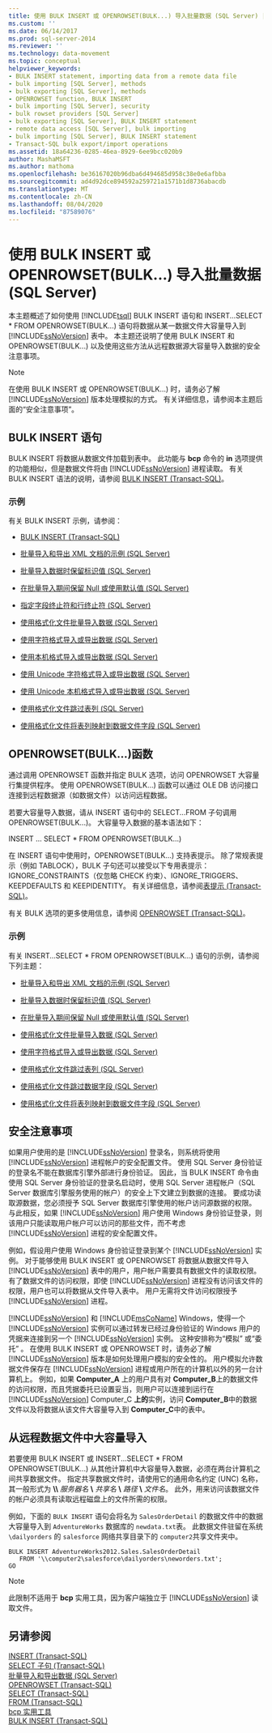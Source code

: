 ```yaml
---
title: 使用 BULK INSERT 或 OPENROWSET(BULK...) 导入批量数据 (SQL Server) | Microsoft Docs
ms.custom: ''
ms.date: 06/14/2017
ms.prod: sql-server-2014
ms.reviewer: ''
ms.technology: data-movement
ms.topic: conceptual
helpviewer_keywords:
- BULK INSERT statement, importing data from a remote data file
- bulk importing [SQL Server], methods
- bulk exporting [SQL Server], methods
- OPENROWSET function, BULK INSERT
- bulk importing [SQL Server], security
- bulk rowset providers [SQL Server]
- bulk exporting [SQL Server], BULK INSERT statement
- remote data access [SQL Server], bulk importing
- bulk importing [SQL Server], BULK INSERT statement
- Transact-SQL bulk export/import operations
ms.assetid: 18a64236-0285-46ea-8929-6ee9bcc020b9
author: MashaMSFT
ms.author: mathoma
ms.openlocfilehash: be36167020b96dba6d494685d958c38e0e6afbba
ms.sourcegitcommit: ad4d92dce894592a259721a1571b1d8736abacdb
ms.translationtype: MT
ms.contentlocale: zh-CN
ms.lasthandoff: 08/04/2020
ms.locfileid: "87589076"
---
```

# <a name="import-bulk-data-by-using-bulk-insert-or-openrowsetbulk-sql-server"></a>使用 BULK INSERT 或 OPENROWSET(BULK...) 导入批量数据 (SQL Server)
  本主题概述了如何使用 [!INCLUDE[tsql](../../includes/tsql-md.md)] BULK INSERT 语句和 INSERT...SELECT * FROM OPENROWSET(BULK...) 语句将数据从某一数据文件大容量导入到 [!INCLUDE[ssNoVersion](../../includes/ssnoversion-md.md)] 表中。 本主题还说明了使用 BULK INSERT 和 OPENROWSET(BULK...) 以及使用这些方法从远程数据源大容量导入数据的安全注意事项。  
  
> [!NOTE]  
>  在使用 BULK INSERT 或 OPENROWSET(BULK...) 时，请务必了解 [!INCLUDE[ssNoVersion](../../includes/ssnoversion-md.md)] 版本处理模拟的方式。 有关详细信息，请参阅本主题后面的“安全注意事项”。  
  
## <a name="bulk-insert-statement"></a>BULK INSERT 语句  
 BULK INSERT 将数据从数据文件加载到表中。 此功能与 **bcp** 命令的 **in** 选项提供的功能相似，但是数据文件将由 [!INCLUDE[ssNoVersion](../../includes/ssnoversion-md.md)] 进程读取。 有关 BULK INSERT 语法的说明，请参阅 [BULK INSERT (Transact-SQL)](/sql/t-sql/statements/bulk-insert-transact-sql)。  
  
### <a name="examples"></a>示例  
 有关 BULK INSERT 示例，请参阅：  
  
-   [BULK INSERT (Transact-SQL)](/sql/t-sql/statements/bulk-insert-transact-sql)  
  
-   [批量导入和导出 XML 文档的示例 (SQL Server)](examples-of-bulk-import-and-export-of-xml-documents-sql-server.md)  
  
-   [批量导入数据时保留标识值 (SQL Server)](keep-identity-values-when-bulk-importing-data-sql-server.md)  
  
-   [在批量导入期间保留 Null 或使用默认值 (SQL Server)](keep-nulls-or-use-default-values-during-bulk-import-sql-server.md)  
  
-   [指定字段终止符和行终止符 (SQL Server)](specify-field-and-row-terminators-sql-server.md)  
  
-   [使用格式化文件批量导入数据 (SQL Server)](use-a-format-file-to-bulk-import-data-sql-server.md)  
  
-   [使用字符格式导入或导出数据 (SQL Server)](use-character-format-to-import-or-export-data-sql-server.md)  
  
-   [使用本机格式导入或导出数据 (SQL Server)](use-native-format-to-import-or-export-data-sql-server.md)  
  
-   [使用 Unicode 字符格式导入或导出数据 (SQL Server)](use-unicode-character-format-to-import-or-export-data-sql-server.md)  
  
-   [使用 Unicode 本机格式导入或导出数据 (SQL Server)](use-unicode-native-format-to-import-or-export-data-sql-server.md)  
  
-   [使用格式化文件跳过表列 (SQL Server)](use-a-format-file-to-skip-a-table-column-sql-server.md)  
  
-   [使用格式化文件将表列映射到数据文件字段 (SQL Server)](use-a-format-file-to-map-table-columns-to-data-file-fields-sql-server.md)  
  
## <a name="openrowsetbulk-function"></a>OPENROWSET(BULK…)函数  
 通过调用 OPENROWSET 函数并指定 BULK 选项，访问 OPENROWSET 大容量行集提供程序。 使用 OPENROWSET(BULK...) 函数可以通过 OLE DB 访问接口连接到远程数据源（如数据文件）以访问远程数据。  
  
 若要大容量导入数据，请从 INSERT 语句中的 SELECT...FROM 子句调用 OPENROWSET(BULK...)。 大容量导入数据的基本语法如下：  
  
 INSERT ... SELECT * FROM OPENROWSET(BULK...)  
  
 在 INSERT 语句中使用时，OPENROWSET(BULK...) 支持表提示。 除了常规表提示（例如 TABLOCK），BULK 子句还可以接受以下专用表提示：IGNORE_CONSTRAINTS（仅忽略 CHECK 约束）、IGNORE_TRIGGERS、KEEPDEFAULTS 和 KEEPIDENTITY。 有关详细信息，请参阅[表提示 (Transact-SQL)](/sql/t-sql/queries/hints-transact-sql-table)。  
  
 有关 BULK 选项的更多使用信息，请参阅 [OPENROWSET (Transact-SQL)](/sql/t-sql/functions/openrowset-transact-sql)。  
  
### <a name="examples"></a>示例  
 有关 INSERT...SELECT * FROM OPENROWSET(BULK...) 语句的示例，请参阅下列主题：  
  
-   [批量导入和导出 XML 文档的示例 (SQL Server)](examples-of-bulk-import-and-export-of-xml-documents-sql-server.md)  
  
-   [批量导入数据时保留标识值 (SQL Server)](keep-identity-values-when-bulk-importing-data-sql-server.md)  
  
-   [在批量导入期间保留 Null 或使用默认值 (SQL Server)](keep-nulls-or-use-default-values-during-bulk-import-sql-server.md)  
  
-   [使用格式化文件批量导入数据 (SQL Server)](use-a-format-file-to-bulk-import-data-sql-server.md)  
  
-   [使用字符格式导入或导出数据 (SQL Server)](use-character-format-to-import-or-export-data-sql-server.md)  
  
-   [使用格式化文件跳过表列 (SQL Server)](use-a-format-file-to-skip-a-table-column-sql-server.md)  
  
-   [使用格式化文件跳过数据字段 (SQL Server)](use-a-format-file-to-skip-a-data-field-sql-server.md)  
  
-   [使用格式化文件将表列映射到数据文件字段 (SQL Server)](use-a-format-file-to-map-table-columns-to-data-file-fields-sql-server.md)  
  
## <a name="security-considerations"></a>安全注意事项  
 如果用户使用的是 [!INCLUDE[ssNoVersion](../../includes/ssnoversion-md.md)] 登录名，则系统将使用 [!INCLUDE[ssNoVersion](../../includes/ssnoversion-md.md)] 进程帐户的安全配置文件。 使用 SQL Server 身份验证的登录名不能在数据库引擎外部进行身份验证。 因此，当 BULK INSERT 命令由使用 SQL Server 身份验证的登录名启动时，使用 SQL Server 进程帐户（SQL Server 数据库引擎服务使用的帐户）的安全上下文建立到数据的连接。 要成功读取源数据，您必须授予 SQL Server 数据库引擎使用的帐户访问源数据的权限。 与此相反，如果 [!INCLUDE[ssNoVersion](../../includes/ssnoversion-md.md)] 用户使用 Windows 身份验证登录，则该用户只能读取用户帐户可以访问的那些文件，而不考虑 [!INCLUDE[ssNoVersion](../../includes/ssnoversion-md.md)] 进程的安全配置文件。  
  
 例如，假设用户使用 Windows 身份验证登录到某个 [!INCLUDE[ssNoVersion](../../includes/ssnoversion-md.md)] 实例。 对于能够使用 BULK INSERT 或 OPENROWSET 将数据从数据文件导入 [!INCLUDE[ssNoVersion](../../includes/ssnoversion-md.md)] 表中的用户，用户帐户需要具有数据文件的读取权限。 有了数据文件的访问权限，即使 [!INCLUDE[ssNoVersion](../../includes/ssnoversion-md.md)] 进程没有访问该文件的权限，用户也可以将数据从文件导入表中。 用户无需将文件访问权限授予 [!INCLUDE[ssNoVersion](../../includes/ssnoversion-md.md)] 进程。  
  
 [!INCLUDE[ssNoVersion](../../includes/ssnoversion-md.md)] 和 [!INCLUDE[msCoName](../../includes/msconame-md.md)] Windows，使得一个 [!INCLUDE[ssNoVersion](../../includes/ssnoversion-md.md)] 实例可以通过转发已经过身份验证的 Windows 用户的凭据来连接到另一个 [!INCLUDE[ssNoVersion](../../includes/ssnoversion-md.md)] 实例。 这种安排称为“模拟”  或“委托” 。 在使用 BULK INSERT 或 OPENROWSET 时，请务必了解 [!INCLUDE[ssNoVersion](../../includes/ssnoversion-md.md)] 版本是如何处理用户模拟的安全性的。 用户模拟允许数据文件保存在 [!INCLUDE[ssNoVersion](../../includes/ssnoversion-md.md)] 进程或用户所在的计算机以外的另一台计算机上。 例如，如果 **Computer_A** 上的用户具有对 **Computer_B**上的数据文件的访问权限，而且凭据委托已设置妥当，则用户可以连接到运行在 [!INCLUDE[ssNoVersion](../../includes/ssnoversion-md.md)] Computer_C **上的**实例，访问 **Computer_B**中的数据文件以及将数据从该文件大容量导入到 **Computer_C**中的表中。  
  
## <a name="bulk-importing-from-a-remote-data-file"></a>从远程数据文件中大容量导入  
 若要使用 BULK INSERT 或 INSERT...SELECT \* FROM OPENROWSET(BULK...) 从其他计算机中大容量导入数据，必须在两台计算机之间共享数据文件。 指定共享数据文件时，请使用它的通用命名约定 (UNC) 名称，其一般形式为 **\\\\** _服务器名_ **\\** _共享名_ **\\** _路径_ **\\** _文件名_。 此外，用来访问该数据文件的帐户必须具有读取远程磁盘上的文件所需的权限。  
  
 例如，下面的 `BULK INSERT` 语句会将名为 `SalesOrderDetail` 的数据文件中的数据大容量导入到 `AdventureWorks` 数据库的 `newdata.txt`表。 此数据文件驻留在系统 `\dailyorders` 的 `salesforce` 网络共享目录下的 `computer2`共享文件夹中。  
  
```  
BULK INSERT AdventureWorks2012.Sales.SalesOrderDetail  
   FROM '\\computer2\salesforce\dailyorders\neworders.txt';  
GO  
```  
  
> [!NOTE]  
>  此限制不适用于 **bcp** 实用工具，因为客户端独立于 [!INCLUDE[ssNoVersion](../../includes/ssnoversion-md.md)] 读取文件。  
  
## <a name="see-also"></a>另请参阅  
 [INSERT (Transact-SQL)](/sql/t-sql/statements/insert-transact-sql)   
 [SELECT 子句 (Transact-SQL)](/sql/t-sql/queries/select-clause-transact-sql)   
 [批量导入和导出数据 (SQL Server)](bulk-import-and-export-of-data-sql-server.md)   
 [OPENROWSET (Transact-SQL)](/sql/t-sql/functions/openrowset-transact-sql)   
 [SELECT (Transact-SQL)](/sql/t-sql/queries/select-transact-sql)   
 [FROM (Transact-SQL)](/sql/t-sql/queries/from-transact-sql)   
 [bcp 实用工具](../../tools/bcp-utility.md)   
 [BULK INSERT (Transact-SQL)](/sql/t-sql/statements/bulk-insert-transact-sql)  
  
  
